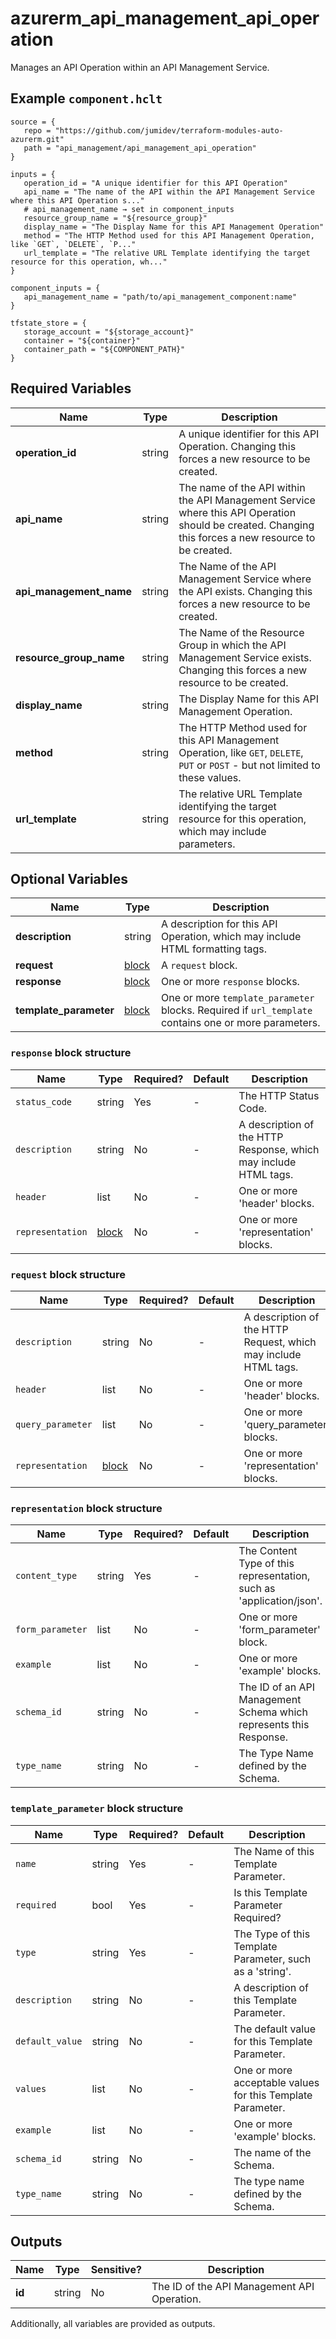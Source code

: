 # azurerm_api_management_api_operation

Manages an API Operation within an API Management Service.

## Example `component.hclt`

```hcl
source = {
   repo = "https://github.com/jumidev/terraform-modules-auto-azurerm.git"   
   path = "api_management/api_management_api_operation"   
}

inputs = {
   operation_id = "A unique identifier for this API Operation"   
   api_name = "The name of the API within the API Management Service where this API Operation s..."   
   # api_management_name → set in component_inputs
   resource_group_name = "${resource_group}"   
   display_name = "The Display Name for this API Management Operation"   
   method = "The HTTP Method used for this API Management Operation, like `GET`, `DELETE`, `P..."   
   url_template = "The relative URL Template identifying the target resource for this operation, wh..."   
}

component_inputs = {
   api_management_name = "path/to/api_management_component:name"   
}

tfstate_store = {
   storage_account = "${storage_account}"   
   container = "${container}"   
   container_path = "${COMPONENT_PATH}"   
}

```

## Required Variables

| Name | Type |  Description |
| ---- | --------- |  ----------- |
| **operation_id** | string |  A unique identifier for this API Operation. Changing this forces a new resource to be created. | 
| **api_name** | string |  The name of the API within the API Management Service where this API Operation should be created. Changing this forces a new resource to be created. | 
| **api_management_name** | string |  The Name of the API Management Service where the API exists. Changing this forces a new resource to be created. | 
| **resource_group_name** | string |  The Name of the Resource Group in which the API Management Service exists. Changing this forces a new resource to be created. | 
| **display_name** | string |  The Display Name for this API Management Operation. | 
| **method** | string |  The HTTP Method used for this API Management Operation, like `GET`, `DELETE`, `PUT` or `POST` - but not limited to these values. | 
| **url_template** | string |  The relative URL Template identifying the target resource for this operation, which may include parameters. | 

## Optional Variables

| Name | Type |  Description |
| ---- | --------- |  ----------- |
| **description** | string |  A description for this API Operation, which may include HTML formatting tags. | 
| **request** | [block](#request-block-structure) |  A `request` block. | 
| **response** | [block](#response-block-structure) |  One or more `response` blocks. | 
| **template_parameter** | [block](#template_parameter-block-structure) |  One or more `template_parameter` blocks. Required if `url_template` contains one or more parameters. | 

### `response` block structure

| Name | Type | Required? | Default | Description |
| ---- | ---- | --------- | ------- | ----------- |
| `status_code` | string | Yes | - | The HTTP Status Code. |
| `description` | string | No | - | A description of the HTTP Response, which may include HTML tags. |
| `header` | list | No | - | One or more 'header' blocks. |
| `representation` | [block](#representation-block-structure) | No | - | One or more 'representation' blocks. |

### `request` block structure

| Name | Type | Required? | Default | Description |
| ---- | ---- | --------- | ------- | ----------- |
| `description` | string | No | - | A description of the HTTP Request, which may include HTML tags. |
| `header` | list | No | - | One or more 'header' blocks. |
| `query_parameter` | list | No | - | One or more 'query_parameter' blocks. |
| `representation` | [block](#representation-block-structure) | No | - | One or more 'representation' blocks. |

### `representation` block structure

| Name | Type | Required? | Default | Description |
| ---- | ---- | --------- | ------- | ----------- |
| `content_type` | string | Yes | - | The Content Type of this representation, such as 'application/json'. |
| `form_parameter` | list | No | - | One or more 'form_parameter' block. |
| `example` | list | No | - | One or more 'example' blocks. |
| `schema_id` | string | No | - | The ID of an API Management Schema which represents this Response. |
| `type_name` | string | No | - | The Type Name defined by the Schema. |

### `template_parameter` block structure

| Name | Type | Required? | Default | Description |
| ---- | ---- | --------- | ------- | ----------- |
| `name` | string | Yes | - | The Name of this Template Parameter. |
| `required` | bool | Yes | - | Is this Template Parameter Required? |
| `type` | string | Yes | - | The Type of this Template Parameter, such as a 'string'. |
| `description` | string | No | - | A description of this Template Parameter. |
| `default_value` | string | No | - | The default value for this Template Parameter. |
| `values` | list | No | - | One or more acceptable values for this Template Parameter. |
| `example` | list | No | - | One or more 'example' blocks. |
| `schema_id` | string | No | - | The name of the Schema. |
| `type_name` | string | No | - | The type name defined by the Schema. |



## Outputs

| Name | Type | Sensitive? | Description |
| ---- | ---- | --------- | --------- |
| **id** | string | No  | The ID of the API Management API Operation. | 

Additionally, all variables are provided as outputs.
